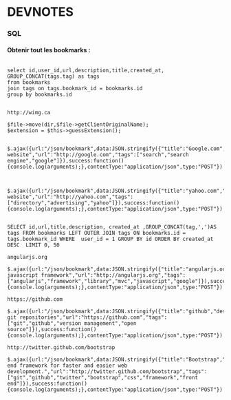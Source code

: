 DEVNOTES
========

### SQL

#### Obtenir tout les bookmarks : 

<pre><code>
select id,user_id,url,description,title,created_at,
GROUP_CONCAT(tags.tag) as tags
from bookmarks 
join tags on tags.bookmark_id = bookmarks.id 
group by bookmarks.id
</code></pre>

<pre><code>
http://wimg.ca

$file->move(dir,$file->getClientOriginalName);
$extension = $this->guessExtension();


$.ajax({url:"/json/bookmark",data:JSON.stringify({"title":"Google.com","description":"google website","url":"http://google.com","tags":["search","search engine","google"]}),success:function(){console.log(arguments);},contentType:"application/json",type:"POST"})



$.ajax({url:"/json/bookmark",data:JSON.stringify({"title":"yahoo.com","description":"yahoo website","url":"http://yahoo.com","tags":["directory","advertising","yahoo"]}),success:function(){console.log(arguments);},contentType:"application/json",type:"POST"})


SELECT id,url,title,description, created_at ,GROUP_CONCAT(tag,',')AS tags FROM bookmarks LEFT OUTER JOIN tags ON bookmarks.id = tags.bookmark_id WHERE  user_id = 1 GROUP BY id ORDER BY created_at DESC  LIMIT 0, 50 

angularjs.org

$.ajax({url:"/json/bookmark",data:JSON.stringify({"title":"angularjs.org","description":"angularjs javascript framework","url":"http://angularjs.org","tags":["angularjs","framework","library","mvc","javascript","google"]}),success:function(){console.log(arguments);},contentType:"application/json",type:"POST"})

https://github.com

$.ajax({url:"/json/bookmark",data:JSON.stringify({"title":"github","description":"github git repositories","url":"https://github.com","tags":["git","github","version management","open source"]}),success:function(){console.log(arguments);},contentType:"application/json",type:"POST"})

http://twitter.github.com/bootstrap

$.ajax({url:"/json/bookmark",data:JSON.stringify({"title":"Bootstrap","description":"front-end framework for faster and easier web development.","url":"http://twitter.github.com/bootstrap","tags":["git","github","twitter","bootstrap","css","framework","front end"]}),success:function(){console.log(arguments);},contentType:"application/json",type:"POST"})

</code></pre>
